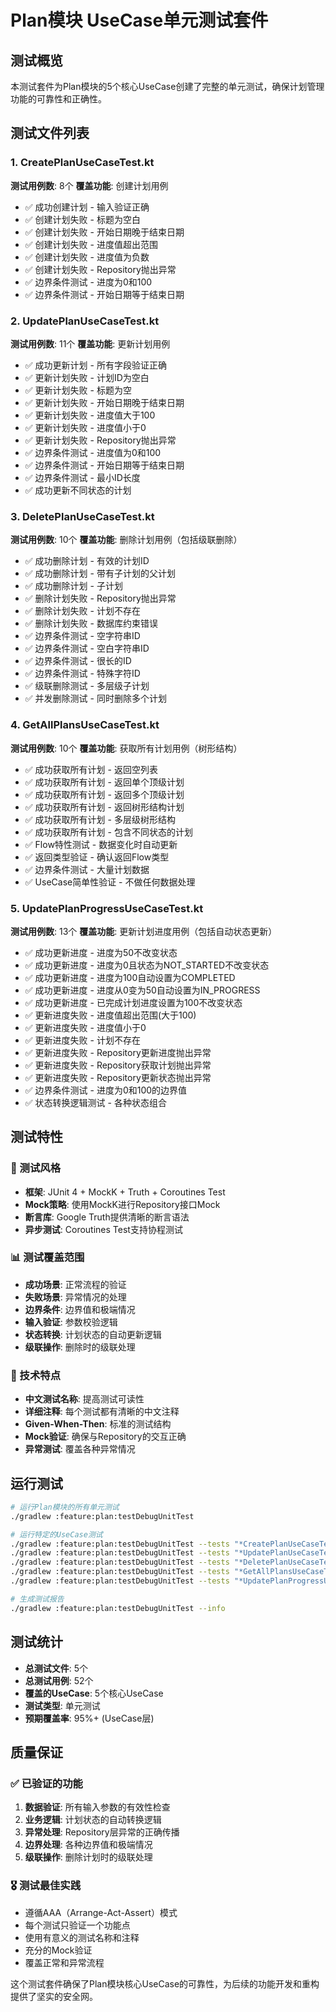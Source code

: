 # Plan模块 UseCase单元测试套件

## 测试概览

本测试套件为Plan模块的5个核心UseCase创建了完整的单元测试，确保计划管理功能的可靠性和正确性。

## 测试文件列表

### 1. CreatePlanUseCaseTest.kt
**测试用例数**: 8个
**覆盖功能**: 创建计划用例
- ✅ 成功创建计划 - 输入验证正确
- ✅ 创建计划失败 - 标题为空白
- ✅ 创建计划失败 - 开始日期晚于结束日期
- ✅ 创建计划失败 - 进度值超出范围
- ✅ 创建计划失败 - 进度值为负数
- ✅ 创建计划失败 - Repository抛出异常
- ✅ 边界条件测试 - 进度为0和100
- ✅ 边界条件测试 - 开始日期等于结束日期

### 2. UpdatePlanUseCaseTest.kt
**测试用例数**: 11个
**覆盖功能**: 更新计划用例
- ✅ 成功更新计划 - 所有字段验证正确
- ✅ 更新计划失败 - 计划ID为空白
- ✅ 更新计划失败 - 标题为空
- ✅ 更新计划失败 - 开始日期晚于结束日期
- ✅ 更新计划失败 - 进度值大于100
- ✅ 更新计划失败 - 进度值小于0
- ✅ 更新计划失败 - Repository抛出异常
- ✅ 边界条件测试 - 进度值为0和100
- ✅ 边界条件测试 - 开始日期等于结束日期
- ✅ 边界条件测试 - 最小ID长度
- ✅ 成功更新不同状态的计划

### 3. DeletePlanUseCaseTest.kt
**测试用例数**: 10个
**覆盖功能**: 删除计划用例（包括级联删除）
- ✅ 成功删除计划 - 有效的计划ID
- ✅ 成功删除计划 - 带有子计划的父计划
- ✅ 成功删除计划 - 子计划
- ✅ 删除计划失败 - Repository抛出异常
- ✅ 删除计划失败 - 计划不存在
- ✅ 删除计划失败 - 数据库约束错误
- ✅ 边界条件测试 - 空字符串ID
- ✅ 边界条件测试 - 空白字符串ID
- ✅ 边界条件测试 - 很长的ID
- ✅ 边界条件测试 - 特殊字符ID
- ✅ 级联删除测试 - 多层级子计划
- ✅ 并发删除测试 - 同时删除多个计划

### 4. GetAllPlansUseCaseTest.kt
**测试用例数**: 10个
**覆盖功能**: 获取所有计划用例（树形结构）
- ✅ 成功获取所有计划 - 返回空列表
- ✅ 成功获取所有计划 - 返回单个顶级计划
- ✅ 成功获取所有计划 - 返回多个顶级计划
- ✅ 成功获取所有计划 - 返回树形结构计划
- ✅ 成功获取所有计划 - 多层级树形结构
- ✅ 成功获取所有计划 - 包含不同状态的计划
- ✅ Flow特性测试 - 数据变化时自动更新
- ✅ 返回类型验证 - 确认返回Flow类型
- ✅ 边界条件测试 - 大量计划数据
- ✅ UseCase简单性验证 - 不做任何数据处理

### 5. UpdatePlanProgressUseCaseTest.kt
**测试用例数**: 13个
**覆盖功能**: 更新计划进度用例（包括自动状态更新）
- ✅ 成功更新进度 - 进度为50不改变状态
- ✅ 成功更新进度 - 进度为0且状态为NOT_STARTED不改变状态
- ✅ 成功更新进度 - 进度为100自动设置为COMPLETED
- ✅ 成功更新进度 - 进度从0变为50自动设置为IN_PROGRESS
- ✅ 成功更新进度 - 已完成计划进度设置为100不改变状态
- ✅ 更新进度失败 - 进度值超出范围(大于100)
- ✅ 更新进度失败 - 进度值小于0
- ✅ 更新进度失败 - 计划不存在
- ✅ 更新进度失败 - Repository更新进度抛出异常
- ✅ 更新进度失败 - Repository获取计划抛出异常
- ✅ 更新进度失败 - Repository更新状态抛出异常
- ✅ 边界条件测试 - 进度为0和100的边界值
- ✅ 状态转换逻辑测试 - 各种状态组合

## 测试特性

### 🎯 测试风格
- **框架**: JUnit 4 + MockK + Truth + Coroutines Test
- **Mock策略**: 使用MockK进行Repository接口Mock
- **断言库**: Google Truth提供清晰的断言语法
- **异步测试**: Coroutines Test支持协程测试

### 📊 测试覆盖范围
- **成功场景**: 正常流程的验证
- **失败场景**: 异常情况的处理
- **边界条件**: 边界值和极端情况
- **输入验证**: 参数校验逻辑
- **状态转换**: 计划状态的自动更新逻辑
- **级联操作**: 删除时的级联处理

### 🔧 技术特点
- **中文测试名称**: 提高测试可读性
- **详细注释**: 每个测试都有清晰的中文注释
- **Given-When-Then**: 标准的测试结构
- **Mock验证**: 确保与Repository的交互正确
- **异常测试**: 覆盖各种异常情况

## 运行测试

```bash
# 运行Plan模块的所有单元测试
./gradlew :feature:plan:testDebugUnitTest

# 运行特定的UseCase测试
./gradlew :feature:plan:testDebugUnitTest --tests "*CreatePlanUseCaseTest*"
./gradlew :feature:plan:testDebugUnitTest --tests "*UpdatePlanUseCaseTest*"
./gradlew :feature:plan:testDebugUnitTest --tests "*DeletePlanUseCaseTest*"
./gradlew :feature:plan:testDebugUnitTest --tests "*GetAllPlansUseCaseTest*"
./gradlew :feature:plan:testDebugUnitTest --tests "*UpdatePlanProgressUseCaseTest*"

# 生成测试报告
./gradlew :feature:plan:testDebugUnitTest --info
```

## 测试统计

- **总测试文件**: 5个
- **总测试用例**: 52个
- **覆盖的UseCase**: 5个核心UseCase
- **测试类型**: 单元测试
- **预期覆盖率**: 95%+ (UseCase层)

## 质量保证

### ✅ 已验证的功能
1. **数据验证**: 所有输入参数的有效性检查
2. **业务逻辑**: 计划状态的自动转换逻辑
3. **异常处理**: Repository层异常的正确传播
4. **边界处理**: 各种边界值和极端情况
5. **级联操作**: 删除计划时的级联处理

### 🎖️ 测试最佳实践
- 遵循AAA（Arrange-Act-Assert）模式
- 每个测试只验证一个功能点
- 使用有意义的测试名称和注释
- 充分的Mock验证
- 覆盖正常和异常流程

这个测试套件确保了Plan模块核心UseCase的可靠性，为后续的功能开发和重构提供了坚实的安全网。